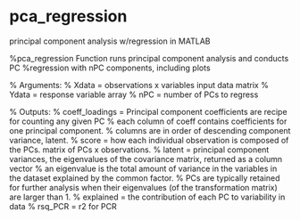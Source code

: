 # pca_regression
principal component analysis w/regression in MATLAB


%pca_regression Function runs principal component analysis and conducts PC
%regression with nPC components, including plots


%   Arguments:
%   Xdata = observations x variables input data matrix
%   Ydata = response variable array
%   nPC = number of PCs to regress



%   Outputs:
%   coeff_loadings = Principal component coefficients are recipe for counting any given PC
%       each column of coeff contains coefficients for one principal component.
%       columns are in order of descending component variance, latent.
%   score = how each individual observation is composed of the PCs. matrix of PCs x observations.
%   latent = principal component variances, the eigenvalues of the covariance matrix, returned as a column vector
%       an eigenvalue is the total amount of variance in the variables in the dataset explained by the common factor.
%       PCs are typically retained for further analysis when their eigenvalues (of the transformation matrix) are larger than 1.
%   explained = the contribution of each PC to variability in data
%   rsq_PCR = r2 for PCR
